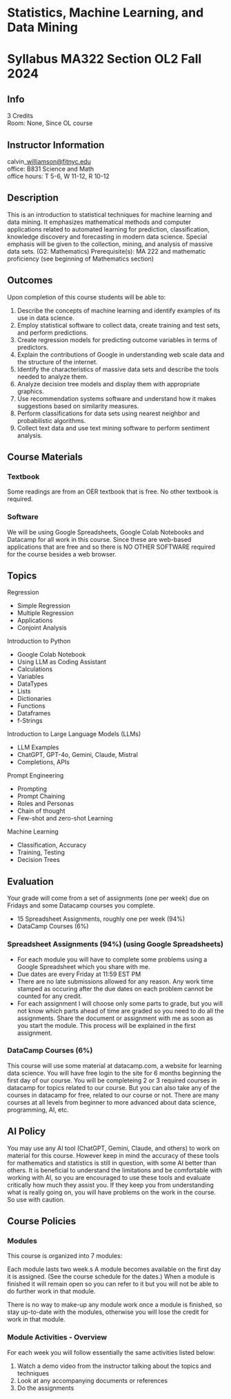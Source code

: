 # Statistics, Machine Learning, and Data Mining

# Syllabus MA322 Section OL2 Fall 2024

## Info 

3 Credits  
Room: None, Since OL course

## Instructor Information

calvin\_williamson@fitnyc.edu  
office: B831 Science and Math  
office hours: T 5-6, W 11-12, R 10-12  

## Description

This is an introduction to statistical techniques for machine learning and data mining. It emphasizes mathematical methods and computer applications related to automated learning for prediction, classification, knowledge discovery and forecasting in modern data science. Special emphasis will be given to the collection, mining, and analysis of massive data sets. (G2: Mathematics) Prerequisite(s): MA 222 and mathematic proficiency (see beginning of Mathematics section)

## Outcomes
Upon completion of this course students will be able to:

1. Describe the concepts of machine learning and identify examples of its use in data science.
2. Employ statistical software to collect data, create training and test sets, and perform predictions.
3. Create regression models for predicting outcome variables in terms of predictors.
4. Explain the contributions of Google in understanding web scale data and the structure of the internet.
5. Identify the characteristics of massive data sets and describe the tools needed to analyze them.
6. Analyze decision tree models and display them with appropriate graphics.
7. Use recommendation systems software and understand how it makes suggestions based on similarity measures.
8. Perform classifications for data sets using nearest neighbor and probabilistic algorithms.
9. Collect text data and use text mining software to perform sentiment analysis.

## Course Materials

### Textbook 

Some readings are from an OER textbook that is free. No other textbook is required.

### Software

We will be using Google Spreadsheets, Google Colab Notebooks and Datacamp for all work in this course. Since these are web-based applications that are free and so there is NO OTHER SOFTWARE required for the course besides a web browser.

## Topics

Regression

- Simple Regression
- Multiple Regression
- Applications
- Conjoint Analysis

Introduction to Python

- Google Colab Notebook
- Using LLM as Coding Assistant
- Calculations
- Variables 
- DataTypes
- Lists
- Dictionaries
- Functions
- Dataframes
- f-Strings

Introduction to Large Language Models (LLMs)

- LLM Examples
- ChatGPT, GPT-4o, Gemini, Claude, Mistral
- Completions, APIs

Prompt Engineering

- Prompting
- Prompt Chaining
- Roles and Personas
- Chain of thought
- Few-shot and zero-shot Learning

Machine Learning

- Classification, Accuracy
- Training, Testing
- Decision Trees

## Evaluation

Your grade will come from a set of assignments (one per week) due on Fridays and some Datacamp courses you complete.

- 15 Spreadsheet Assignments, roughly one per week (94%)
- DataCamp Courses (6%)

### Spreadsheet Assignments (94%) (using Google Spreadsheets)

- For each module you will have to complete some problems using a Google Spreadsheet which you share with me.
- Due dates are every Friday at 11:59 EST PM
- There are no late submissions allowed for any reason. Any work time stamped as occuring after the due dates on each problem cannot be counted for any credit.
- For each assignment I will choose only some parts to grade, but you will not know which parts ahead of time are graded so you need to do all the assignments.
Share the document or assignment with me as soon as you start the module. This process will be explained in the first assignment.


### DataCamp Courses (6%)

This course will use some material at datacamp.com, a website for learning data science. You will have free login to the site for 6 months beginning the first day of our course. You will be completeing 2 or 3 required courses in datacamp for topics related to our course. But you can also take any of the courses in datacamp for free, related to our course or not. There are many courses at all levels from beginner to more advanced about data science, programming, AI, etc.


## AI Policy  

You may use any AI tool (ChatGPT, Gemini, Claude, and others) to work on material for this course. However keep in mind the accuracy of these tools for mathematics and statistics is still in question, with some AI better than others. It is beneficial to understand the limitations and be comfortable with working with AI, so you are encouraged to use these tools and evaluate critically how much they assist you. If they keep you from understanding what is really going on, you will have problems on the work in the course. So use with caution. 

## Course Policies

### Modules

This course is organized into 7 modules:

Each module lasts two week.s A module becomes available on the first day it is assigned. (See the course schedule  for the dates.) When a module is finished it will remain open so you can refer to it but you will not be able to do further work in that module.

There is no way to make-up any module work once a module is finished, so stay up-to-date with the modules, otherwise you will lose the credit for work in that module.

### Module Activities - Overview

For each week you will follow essentially the same activities listed below:

1. Watch a demo video from the instructor talking about the topics and techniques
2. Look at any accompanying documents or references
3. Do the assignments

